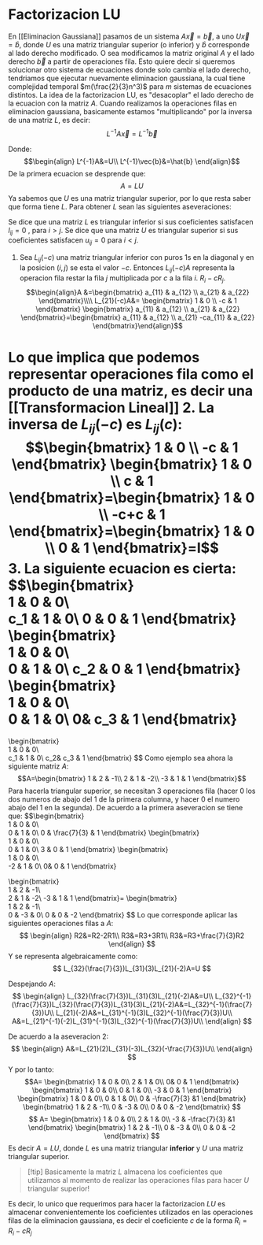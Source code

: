 # Factorizacion LU
En [[Eliminacion Gaussiana]] pasamos de un sistema $A\vec{x}=\vec{b}$, a uno $U\vec{x}=\hat{b}$, donde $U$ es una matriz triangular superior (o inferior) y $\hat{b}$ corresponde al lado derecho modificado. O sea modificamos la matriz original $A$ y el lado derecho $\vec{b}$ a partir de operaciones fila. Esto quiere decir si queremos solucionar otro sistema de ecuaciones donde solo cambia el lado derecho, tendriamos que ejecutar nuevamente eliminacion gaussiana, la cual tiene complejidad temporal $m(\frac{2}{3}n^3)$ para $m$ sistemas de ecuaciones distintos.
La idea de la factorizacion LU, es "desacoplar" el lado derecho de la ecuacion con la matriz $A$.
Cuando realizamos la operaciones filas en eliminacion gaussiana, basicamente estamos "multiplicando" por la inversa de una matriz $L$, es decir:
$$L^{-1}A\vec{x}=L^{-1}\vec{b}$$

Donde:$$\begin{align}
L^{-1}A&=U\\
L^{-1}\vec{b}&=\hat{b}
\end{align}$$
De la primera ecuacion se desprende que:
$$
A=LU
$$
Ya sabemos que $U$ es una matriz triangular superior, por lo que resta saber que forma tiene $L$. Para obtener $L$ sean las siguientes aseveraciones:

Se dice que una matriz $L$ es triangular inferior si sus coeficientes  satisfacen $l_{ij}=0$ , para $i>j$.
Se dice que una matriz $U$ es triangular superior si sus coeficientes satisfacen $u_{ij}=0$ para $i<j$.

1. Sea $L_{ij}(-c)$ una matriz triangular inferior con puros 1s en la diagonal y en la posicion $(i,j)$ se esta el valor $-c$. Entonces $L_{ij}(-c) A$  representa la operacion fila restar la fila $j$ multiplicada por $c$  a la fila $i$. $R_i-cR_j$. 
$$\begin{align}A &=\begin{bmatrix}  
a_{11} & a_{12} \\  
a_{21} & a_{22} 
\end{bmatrix}\\\\ 
L_{21}(-c)A&=
\begin{bmatrix}  
1 & 0 \\  
-c & 1 
\end{bmatrix}
\begin{bmatrix}  
a_{11} & a_{12} \\  
a_{21} & a_{22} 
\end{bmatrix}=\begin{bmatrix}  
a_{11} & a_{12} \\  
a_{21} -ca_{11} & a_{22} 
\end{bmatrix}\end{align}$$

Lo que implica que podemos representar operaciones fila como el producto de una matriz, es decir una [[Transformacion Lineal]]
2. La inversa de $L_{ij}(-c)$ es $L_{ij}(c)$:$$\begin{bmatrix}  
1 & 0 \\  
-c & 1 
\end{bmatrix} \begin{bmatrix}  
1 & 0 \\  
c & 1 
\end{bmatrix}=\begin{bmatrix}  
1 & 0 \\  
-c+c & 1 
\end{bmatrix}=\begin{bmatrix}  
1 & 0 \\  
0 & 1 
\end{bmatrix}=I$$
3. La siguiente ecuacion es cierta: $$\begin{bmatrix}  
1 & 0 & 0\\  
c_1 & 1  & 0\\
0 & 0  & 1
\end{bmatrix}
\begin{bmatrix}  
1 & 0 & 0\\  
0 & 1  & 0\\
c_2 & 0  & 1
\end{bmatrix}
\begin{bmatrix}  
1 & 0 & 0\\  
0 & 1  & 0\\
0& c_3  & 1
\end{bmatrix}
=
\begin{bmatrix}  
1 & 0 & 0\\  
c_1 & 1  & 0\\
c_2& c_3  & 1
\end{bmatrix}
$$
Como ejemplo sea ahora la siguiente matriz $A$:
$$A=\begin{bmatrix}  
1 & 2 & -1\\  
2 & 1  & -2\\
-3 & 1  & 1
\end{bmatrix}$$
Para hacerla triangular superior, se necesitan 3 operaciones fila (hacer 0 los dos numeros de abajo del 1 de la primera columna, y hacer 0 el numero abajo del 1 en la segunda). De acuerdo a la primera aseveracion se tiene que:
 $$\begin{bmatrix}  
1 & 0 & 0\\  
0 & 1  & 0\\
0 & \frac{7}{3}  & 1
\end{bmatrix}
\begin{bmatrix}  
1 & 0 & 0\\  
0 & 1  & 0\\
3 & 0  & 1
\end{bmatrix}
\begin{bmatrix}  
1 & 0 & 0\\  
-2 & 1  & 0\\
0& 0  & 1
\end{bmatrix}

\begin{bmatrix}  
1 & 2 & -1\\  
2 & 1  & -2\\
-3 & 1  & 1
\end{bmatrix}=
\begin{bmatrix}  
1 & 2 & -1\\  
0 & -3  & 0\\
0 & 0  & -2
\end{bmatrix}
$$
Lo que corresponde aplicar las siguientes operaciones filas a $A$:
$$
\begin{align}
R2&=R2-2R1\\
R3&=R3+3R1\\
R3&=R3+\frac{7}{3}R2
\end{align}
$$
Y se representa algebraicamente como:
$$
L_{32}(\frac{7}{3})L_{31}(3)L_{21}(-2)A=U
$$

Despejando $A$:
$$
\begin{align}
L_{32}(\frac{7}{3})L_{31}(3)L_{21}(-2)A&=U\\
L_{32}^{-1}(\frac{7}{3})L_{32}(\frac{7}{3})L_{31}(3)L_{21}(-2)A&=L_{32}^{-1}(\frac{7}{3})U\\
L_{21}(-2)A&=L_{31}^{-1}(3)L_{32}^{-1}(\frac{7}{3})U\\
A&=L_{21}^{-1}(-2)L_{31}^{-1}(3)L_{32}^{-1}(\frac{7}{3})U\\
\end{align}
$$

De acuerdo a la aseveracion 2:
$$
\begin{align}
A&=L_{21}(2)L_{31}(-3)L_{32}(-\frac{7}{3})U\\
\end{align}
$$
Y por lo tanto:
 $$A=
\begin{bmatrix}  
1 & 0 & 0\\  
2 & 1  & 0\\
0& 0  & 1
\end{bmatrix} 
\begin{bmatrix}  
1 & 0 & 0\\  
0 & 1  & 0\\
-3 & 0  & 1
\end{bmatrix}
\begin{bmatrix}  
1 & 0 & 0\\  
0 & 1  & 0\\
0 & -\frac{7}{3} &1
\end{bmatrix}
\begin{bmatrix}  
1 & 2 & -1\\  
0 & -3  & 0\\
0 & 0  & -2
\end{bmatrix}
$$
$$
A= \begin{bmatrix}  
1 & 0 & 0\\  
2 & 1  & 0\\
-3 & -\frac{7}{3} &1
\end{bmatrix}
\begin{bmatrix}  
1 & 2 & -1\\  
0 & -3  & 0\\
0 & 0  & -2
\end{bmatrix}
$$
Es decir $A=LU$, donde $L$ es una matriz triangular **inferior** y $U$ una matriz triangular superior. 
>[!tip] Basicamente la matriz $L$ almacena los coeficientes que utilizamos al momento de realizar las operaciones filas para hacer $U$ triangular superior!

Es decir, lo unico que requerimos para hacer la  factorizacion $LU$ es almacenar convenientemente los coeficientes utilizados en las operaciones filas de la eliminacion gaussiana, es decir el coeficiente $c$ de la forma $R_i= R_i - cR_j$


